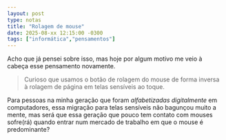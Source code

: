 ```yaml
---
layout: post
type: notas
title: "Rolagem de mouse"
date: 2025-08-xx 12:15:00 -0300
tags: ["informática","pensamentos"]
---
```

Acho que já pensei sobre isso, mas hoje por algum motivo me veio à cabeça esse pensamento novamente.  

> Curioso que usamos o botão de rolagem do mouse de forma inversa à rolagem de página em telas sensíveis ao toque.

Para pessoas na minha geração que foram *alfabetizadas digitalmente* em computadores, essa migração para telas sensíveis não bagunçou muito a mente, mas será que essa geração que pouco tem contato com mouses sofre(rá) quando entrar num mercado de trabalho em que o mouse é predominante?